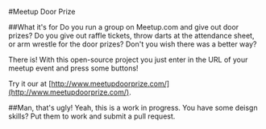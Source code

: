 #Meetup Door Prize

##What it's for
Do you run a group on Meetup.com and give out door prizes?  Do you give out raffle tickets, throw darts at the attendance sheet, or arm wrestle for the door prizes?
Don't you wish there was a better way?

There is!  With this open-source project you just enter in the URL of your meetup event and press some buttons!

Try it our at [http://www.meetupdoorprize.com/](http://www.meetupdoorprize.com/).

##Man, that's ugly!
Yeah, this is a work in progress.  You have some deisgn skills?  Put them to work and submit a pull request.
